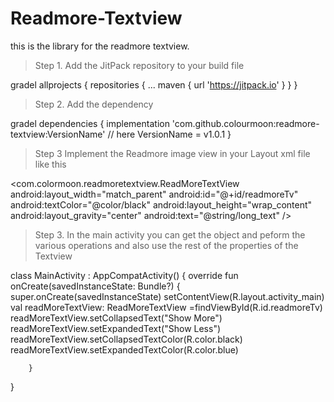 # Readmore-Textview
this is the library for the readmore textview.


>Step 1. Add the JitPack repository to your build file

gradel
allprojects {
		repositories {
			...
			maven { url 'https://jitpack.io' }
		}
	}
  
  >Step 2. Add the dependency

 gradel
dependencies {
	          implementation 'com.github.colourmoon:readmore-textview:VersionName' // here VersionName = v1.0.1
	}
  
  > Step 3 Implement the Readmore image view in your Layout xml file like this

   <com.colormoon.readmoretextview.ReadMoreTextView
        android:layout_width="match_parent"
        android:id="@+id/readmoreTv"
        android:textColor="@color/black"
        android:layout_height="wrap_content"
        android:layout_gravity="center"
        android:text="@string/long_text" />



  > Step 3. In the main activity you can get the object and peform the various operations and also use the rest of the properties of the Textview
   
  class MainActivity : AppCompatActivity()  {
    override fun onCreate(savedInstanceState: Bundle?) {
        super.onCreate(savedInstanceState)
        setContentView(R.layout.activity_main)
         val readMoreTextView: ReadMoreTextView =findViewById(R.id.readmoreTv)
        readMoreTextView.setCollapsedText("Show More")
        readMoreTextView.setExpandedText("Show Less")
        readMoreTextView.setCollapsedTextColor(R.color.black)
        readMoreTextView.setExpandedTextColor(R.color.blue)
      
        }
        
 }

